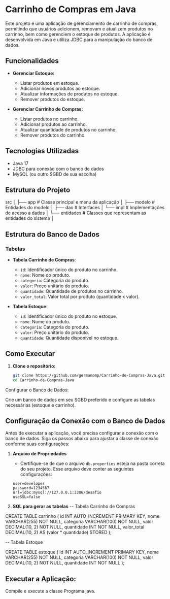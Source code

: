 # Carrinho de Compras em Java

Este projeto é uma aplicação de gerenciamento de carrinho de compras, permitindo que usuários adicionem, removam e atualizem produtos no carrinho, bem como gerenciem o estoque de produtos. A aplicação é desenvolvida em Java e utiliza JDBC para a manipulação do banco de dados.

## Funcionalidades

- **Gerenciar Estoque:**
  - Listar produtos em estoque.
  - Adicionar novos produtos ao estoque.
  - Atualizar informações de produtos no estoque.
  - Remover produtos do estoque.

- **Gerenciar Carrinho de Compras:**
  - Listar produtos no carrinho.
  - Adicionar produtos ao carrinho.
  - Atualizar quantidade de produtos no carrinho.
  - Remover produtos do carrinho.

## Tecnologias Utilizadas

- Java 17
- JDBC para conexão com o banco de dados
- MySQL (ou outro SGBD de sua escolha)

## Estrutura do Projeto

src │ 
    ├── app # Classe principal e menu da aplicação │ 
    ├── modelo # Entidades do modelo │ 
        ├── dao # Interfaces │ 
        └── impl # Implementações de acesso a dados │ 
        └── entidades # Classes que representam as entidades do sistema │ 

## Estrutura do Banco de Dados

### Tabelas

- **Tabela Carrinho de Compras**:
    - `id`: Identificador único do produto no carrinho.
    - `nome`: Nome do produto.
    - `categoria`: Categoria do produto.
    - `valor`: Preço unitário do produto.
    - `quantidade`: Quantidade de produtos no carrinho.
    - `valor_total`: Valor total por produto (quantidade x valor).

- **Tabela Estoque**:
    - `id`: Identificador único do produto no estoque.
    - `nome`: Nome do produto.
    - `categoria`: Categoria do produto.
    - `valor`: Preço unitário do produto.
    - `quantidade`: Quantidade disponível no estoque.

## Como Executar

1. **Clone o repositório:**
   ```bash
   git clone https://github.com/germanomp/Carrinho-de-Compras-Java.git
   cd Carrinho-de-Compras-Java

Configurar o Banco de Dados:

Crie um banco de dados em seu SGBD preferido e configure as tabelas necessárias (estoque e carrinho).
## Configuração da Conexão com o Banco de Dados

Antes de executar a aplicação, você precisa configurar a conexão com o banco de dados. Siga os passos abaixo para ajustar a classe de conexão conforme suas configurações:

1. **Arquivo de Propriedades**
   - Certifique-se de que o arquivo `db.properties` esteja na pasta correta do seu projeto. Esse arquivo deve conter as seguintes configurações:

   ```properties
   user=developer
   password=1234567
   url=jdbc:mysql://127.0.0.1:3306/desafio
   useSSL=false

2. **SQL para gerar as tabelas**
-- Tabela Carrinho de Compras

CREATE TABLE carrinho (
    id INT AUTO_INCREMENT PRIMARY KEY,
    nome VARCHAR(255) NOT NULL,
    categoria VARCHAR(100) NOT NULL,
    valor DECIMAL(10, 2) NOT NULL,
    quantidade INT NOT NULL,
    valor_total DECIMAL(10, 2) AS (valor * quantidade) STORED
);

-- Tabela Estoque

CREATE TABLE estoque (
    id INT AUTO_INCREMENT PRIMARY KEY,
    nome VARCHAR(255) NOT NULL,
    categoria VARCHAR(100) NOT NULL,
    valor DECIMAL(10, 2) NOT NULL,
    quantidade INT NOT NULL
);

## Executar a Aplicação:

Compile e execute a classe Programa.java.
